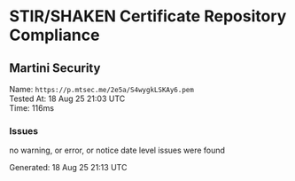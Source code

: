 # STIR/SHAKEN Certificate Repository Compliance

## Martini Security

Name: `https://p.mtsec.me/2e5a/S4wygkLSKAy6.pem`\
Tested At: 18 Aug 25 21:03 UTC\
Time: 116ms

### Issues

no warning, or error, or notice date level issues were found

Generated: 18 Aug 25 21:13 UTC